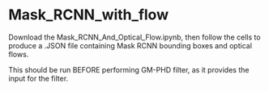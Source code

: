 # Mask_RCNN_with_flow
Download the Mask_RCNN_And_Optical_Flow.ipynb, then follow the cells to produce a .JSON file containing Mask RCNN bounding boxes and optical flows. 

This should be run BEFORE performing GM-PHD filter, as it provides the input for the filter.
